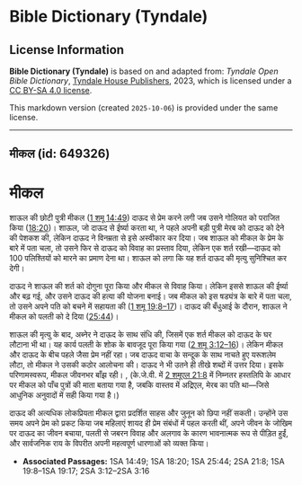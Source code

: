 # Bible Dictionary (Tyndale)

## License Information

**Bible Dictionary (Tyndale)** is based on and adapted from: _Tyndale Open Bible Dictionary_, [Tyndale House Publishers](https://tyndaleopenresources.com/), 2023, which is licensed under a [CC BY-SA 4.0 license](https://creativecommons.org/licenses/by-sa/4.0/legalcode.en).

This markdown version (created `2025-10-06`) is provided under the same license.



--------------------------------

## मीकल (id: 649326)

मीकल
====

शाऊल की छोटी पुत्री मीकल ([1 शमू 14:49](https://ref.ly/1Sam14:49)) दाऊद से प्रेम करने लगी जब उसने गोलियत को पराजित किया ([18:20](https://ref.ly/1Sam18:20))। शाऊल, जो दाऊद से ईर्ष्या करता था, ने पहले अपनी बड़ी पुत्री मेरब को दाऊद को देने की पेशकश की, लेकिन दाऊद ने विनम्रता से इसे अस्वीकार कर दिया। जब शाऊल को मीकल के प्रेम के बारे में पता चला, तो उसने फिर से दाऊद को विवाह का प्रस्ताव दिया, लेकिन एक शर्त रखी—दाऊद को 100 पलिश्तियों को मारने का प्रमाण देना था। शाऊल को लगा कि यह शर्त दाऊद की मृत्यु सुनिश्चित कर देगी।

दाऊद ने शाऊल की शर्त को दोगुना पूरा किया और मीकल से विवाह किया। लेकिन इससे शाऊल की ईर्ष्या और बढ़ गई, और उसने दाऊद की हत्या की योजना बनाई। जब मीकल को इस षड्यंत्र के बारे में पता चला, तो उसने अपने पति को बचने में सहायता की ([1 शमू 19:8–17](https://ref.ly/1Sam19:8-1Sam19:17))। दाऊद की बँधुआई के दौरान, शाऊल ने मीकल को पलती को दे दिया ([25:44](https://ref.ly/1Sam25:44))।

शाऊल की मृत्यु के बाद, अब्नेर ने दाऊद के साथ संधि की, जिसमें एक शर्त मीकल को दाऊद के घर लौटाना भी था। यह कार्य पलती के शोक के बावजूद पूरा किया गया ([2 शमू 3:12–16](https://ref.ly/2Sam3:12-2Sam3:16))। लेकिन मीकल और दाऊद के बीच पहले जैसा प्रेम नहीं रहा। जब दाऊद वाचा के सन्दूक के साथ नाचते हुए यरूशलेम लौटा, तो मीकल ने उसकी कठोर आलोचना की। दाऊद ने भी उतने ही तीखे शब्दों में उत्तर दिया। इसके परिणामस्वरूप, मीकल जीवनभर बाँझ रही। , (के.जे.वी. में [2 शमूएल 21:8](https://ref.ly/2Sam21:8) में निम्नतर हस्तलिपि के आधार पर मीकल को पाँच पुत्रों की माता बताया गया है, जबकि वास्तव में अद्रिएल, मेरब का पति था—जिसे आधुनिक अनुवादों में सही किया गया है।)

दाऊद की अत्यधिक लोकप्रियता मीकल द्वारा प्रदर्शित साहस और जुनून को छिपा नहीं सकती। उन्होंने उस समय अपने प्रेम को प्रकट किया जब महिलाएं शायद ही प्रेम संबंधों में पहल करती थीं, अपने जीवन के जोखिम पर दाऊद का जीवन बचाया, पलती से जबरन विवाह और अलगाव के कारण भावनात्मक रूप से पीड़ित हुईं, और सार्वजनिक राय के विपरीत अपनी महत्वपूर्ण धारणाओं को व्यक्त किया।

* **Associated Passages:** 1SA 14:49; 1SA 18:20; 1SA 25:44; 2SA 21:8; 1SA 19:8–1SA 19:17; 2SA 3:12–2SA 3:16

